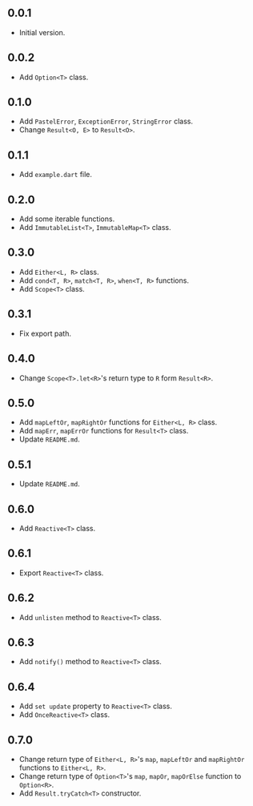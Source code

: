## 0.0.1

- Initial version.

## 0.0.2

- Add `Option<T>` class.

## 0.1.0

- Add `PastelError`, `ExceptionError`, `StringError` class.
- Change `Result<O, E>` to `Result<O>`.
  
## 0.1.1

- Add `example.dart` file.

## 0.2.0

- Add some iterable functions.
- Add `ImmutableList<T>`, `ImmutableMap<T>` class.

## 0.3.0

- Add `Either<L, R>` class.
- Add `cond<T, R>`, `match<T, R>`, `when<T, R>` functions.
- Add `Scope<T>` class.

## 0.3.1

- Fix export path.

## 0.4.0

- Change `Scope<T>.let<R>`'s return type to `R` form `Result<R>`.

## 0.5.0

- Add `mapLeftOr`, `mapRightOr` functions for `Either<L, R>` class.
- Add `mapErr`, `mapErrOr` functions for `Result<T>` class.
- Update `README.md`.

## 0.5.1

- Update `README.md`.

## 0.6.0

- Add `Reactive<T>` class.

## 0.6.1

- Export `Reactive<T>` class.

## 0.6.2

- Add `unlisten` method to `Reactive<T>` class.

## 0.6.3

- Add `notify()` method to `Reactive<T>` class.

## 0.6.4

- Add `set update` property to `Reactive<T>` class.
- Add `OnceReactive<T>` class.

## 0.7.0

- Change return type of `Either<L, R>`'s `map`, `mapLeftOr` and `mapRightOr` functions to `Either<L, R>`.
- Change return type of `Option<T>`'s `map`, `mapOr`, `mapOrElse` function to `Option<R>`.
- Add `Result.tryCatch<T>` constructor.


